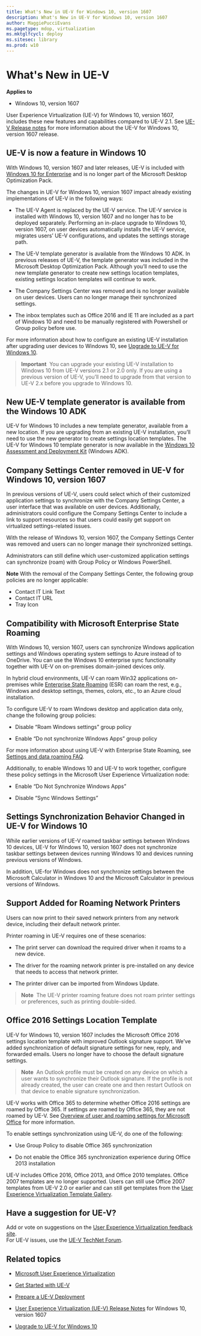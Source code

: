 ```yaml
---
title: What's New in UE-V for Windows 10, version 1607
description: What's New in UE-V for Windows 10, version 1607
author: MaggiePucciEvans
ms.pagetype: mdop, virtualization
ms.mktglfcycl: deploy
ms.sitesec: library
ms.prod: w10
---
```


# What's New in UE-V 

**Applies to**
-   Windows 10, version 1607

User Experience Virtualization (UE-V) for Windows 10, version 1607, includes these new features and capabilities compared to UE-V 2.1. See [UE-V Release notes](uev-release-notes-1607.md) for more information about the UE-V for Windows 10, version 1607 release.

## UE-V is now a feature in Windows 10

With Windows 10, version 1607 and later releases, UE-V is included with [Windows 10 for Enterprise](https://www.microsoft.com/en-us/WindowsForBusiness/windows-for-enterprise) and is no longer part of the Microsoft Desktop Optimization Pack. 

The changes in UE-V for Windows 10, version 1607 impact already existing implementations of UE-V in the following ways:

- The UE-V Agent is replaced by the UE-V service. The UE-V service is installed with Windows 10, version 1607 and no longer has to be deployed separately. Performing an in-place upgrade to Windows 10, version 1607, on user devices automatically installs the UE-V service, migrates users’ UE-V configurations, and updates the settings storage path.

- The UE-V template generator is available from the Windows 10 ADK. In previous releases of UE-V, the template generator was included in the Microsoft Desktop Optimization Pack. Although you’ll need to use the new template generator to create new settings location templates, existing settings location templates will continue to work. 

- The Company Settings Center was removed and is no longer available on user devices. Users can no longer manage their synchronized settings. 

- The inbox templates such as Office 2016 and IE 11 are included as a part of Windows 10 and need to be manually registered with Powershell or Group policy before use.

For more information about how to configure an existing UE-V installation after upgrading user devices to Windows 10, see [Upgrade to UE-V for Windows 10](uev-upgrade-uev-from-previous-releases.md).

> **Important**&nbsp;&nbsp;You can upgrade your existing UE-V installation to Windows 10 from UE-V versions 2.1 or 2.0 only. If you are using a previous version of UE-V, you’ll need to upgrade from that version to UE-V 2.x before you upgrade to Windows 10.

## New UE-V template generator is available from the Windows 10 ADK

UE-V for Windows 10 includes a new template generator, available from a new location. If you are upgrading from an existing UE-V installation, you’ll need to use the new generator to create settings location templates. The UE-V for Windows 10 template generator is now available in the [Windows 10 Assessment and Deployment Kit](https://developer.microsoft.com/en-us/windows/hardware/windows-assessment-deployment-kit) (Windows ADK).

## Company Settings Center removed in UE-V for Windows 10, version 1607

In previous versions of UE-V, users could select which of their customized application settings to synchronize with the Company Settings Center, a user interface that was available on user devices. Additionally, administrators could configure the Company Settings Center to include a link to support resources so that users could easily get support on virtualized settings-related issues.

With the release of Windows 10, version 1607, the Company Settings Center was removed and users can no longer manage their synchronized settings. 

Administrators can still define which user-customized application settings can synchronize (roam) with Group Policy or Windows PowerShell.  

**Note** With the removal of the Company Settings Center, the following group policies are no longer applicable:

-   Contact IT Link Text
-   Contact IT URL
-   Tray Icon

## Compatibility with Microsoft Enterprise State Roaming

With Windows 10, version 1607, users can synchronize Windows application settings and Windows operating system settings to Azure instead of to OneDrive. You can use the Windows 10 enterprise sync functionality together with UE-V on on-premises domain-joined devices only.

In hybrid cloud environments, UE-V can roam Win32 applications on-premises while [Enterprise State Roaming](https://azure.microsoft.com/documentation/articles/active-directory-windows-enterprise-state-roaming-overview/) (ESR) can roam the rest, e.g., Windows and desktop settings, themes, colors, etc., to an Azure cloud installation.

To configure UE-V to roam Windows desktop and application data only, change the following group policies:

-   Disable “Roam Windows settings” group policy

-   Enable “Do not synchronize Windows Apps” group policy

For more information about using UE-V with Enterprise State Roaming, see [Settings and data roaming FAQ](https://azure.microsoft.com/documentation/articles/active-directory-windows-enterprise-state-roaming-faqs/#what-are-the-options-for-roaming-settings-for-existing-windows-desktop-applications).

Additionally, to enable Windows 10 and UE-V to work together, configure these policy settings in the Microsoft User Experience Virtualization node:

-   Enable “Do Not Synchronize Windows Apps”

-   Disable “Sync Windows Settings”


## Settings Synchronization Behavior Changed in UE-V for Windows 10

While earlier versions of UE-V roamed taskbar settings between Windows 10 devices, UE-V for Windows 10, version 1607 does not synchronize taskbar settings between devices running Windows 10 and devices running previous versions of Windows.

In addition, UE-for Windows does not synchronize settings between the Microsoft Calculator in Windows 10 and the Microsoft Calculator in previous versions of Windows.

## Support Added for Roaming Network Printers

Users can now print to their saved network printers from any network device, including their default network printer.

Printer roaming in UE-V requires one of these scenarios:

-   The print server can download the required driver when it roams to a new device.

-   The driver for the roaming network printer is pre-installed on any device that needs to access that network printer.

-   The printer driver can be imported from Windows Update.

> **Note**&nbsp;&nbsp;The UE-V printer roaming feature does not roam printer settings or preferences, such as printing double-sided.

## Office 2016 Settings Location Template

UE-V for Windows 10, version 1607 includes the Microsoft Office 2016 settings location template with improved Outlook signature support. We’ve added synchronization of default signature settings for new, reply, and forwarded emails. Users no longer have to choose the default signature settings.

> **Note**&nbsp;&nbsp;An Outlook profile must be created on any device on which a user wants to synchronize their Outlook signature. If the profile is not already created, the user can create one and then restart Outlook on that device to enable signature synchronization.

UE-V works with Office 365 to determine whether Office 2016 settings are roamed by Office 365. If settings are roamed by Office 365, they are not roamed by UE-V. See [Overview of user and roaming settings for Microsoft Office](https://technet.microsoft.com/library/jj733593.aspx) for more information.

To enable settings synchronization using UE-V, do one of the following:

-   Use Group Policy to disable Office 365 synchronization

-   Do not enable the Office 365 synchronization experience during Office 2013 installation

UE-V includes Office 2016, Office 2013, and Office 2010 templates. Office 2007 templates are no longer supported. Users can still use Office 2007 templates from UE-V 2.0 or earlier and can still get templates from the [User Experience Virtualization Template Gallery](https://gallery.technet.microsoft.com/site/search?f%5B0%5D.Type=RootCategory&f%5B0%5D.Value=UE-V&f%5B0%5D.Text=UE-V).

## Have a suggestion for UE-V?

Add or vote on suggestions on the [User Experience Virtualization feedback site](http://uev.uservoice.com/forums/280428-microsoft-user-experience-virtualization).<br>For UE-V issues, use the [UE-V TechNet Forum](https://social.technet.microsoft.com/Forums/en-us/home?forum=mdopuev&filter=alltypes&sort=lastpostdesc).

## Related topics

- [Microsoft User Experience Virtualization](uev-for-windows.md)

- [Get Started with UE-V](uev-getting-started.md)

- [Prepare a UE-V Deployment](uev-prepare-for-deployment.md)

- [User Experience Virtualization (UE-V) Release Notes](uev-release-notes-1607.md) for Windows 10, version 1607

- [Upgrade to UE-V for Windows 10](uev-upgrade-uev-from-previous-releases.md) 
